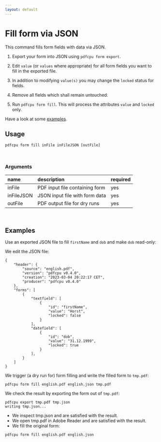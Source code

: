 ```yaml
---
layout: default
---
```


# Fill form via JSON

This command fills form fields with data via JSON.

1. Export your form into JSON using `pdfcpu form export`.

2. Edit `value` (or `values` where appropriate) for all form fields you want to fill in the exported file.

3. In addition to modifying `value(s)` you may change the `locked` status for fields.

3. Remove all fields which shall remain untouched.

4. Run `pdfcpu form fill`. This will process the attributes `value` and `locked` only.

Have a look at some [examples](#examples). 

## Usage

```
pdfcpu form fill inFile inFileJSON [outFile]
```
<br>

### Arguments

| name         | description         | required
|:-------------|:--------------------|:--------
| inFile       | PDF input file containing form      | yes
| inFileJSON   | JSON input file with form data    | yes
| outFile      | PDF output file for dry runs      | yes

<br>

## Examples

Use an exported JSON file to fill `firstName` and `dob` and make `dob` read-only:

We edit the JSON file:
```
{
	"header": {
		"source": "english.pdf",
		"version": "pdfcpu v0.4.0",
		"creation": "2023-03-04 20:22:17 CET",
		"producer": "pdfcpu v0.4.0"
	},
	"forms": [
		{
			"textfield": [
				{
					"id": "firstName",
					"value": "Horst",
					"locked": false
				}
			],
			"datefield": [
				{
					"id": "dob",
					"value": "31.12.1999",
					"locked": true
				}
			],
		}
	]
}
```

We trigger (a dry run for) form filling and write the filled form to `tmp.pdf`:
```
pdfcpu form fill english.pdf english.json tmp.pdf
```

We check the result by exporting the form out of `tmp.pdf`:

```
pdfcpu export tmp.pdf tmp.json
writing tmp.json...
```

* We inspect tmp.json and are satisfied with the result.
* We open tmp.pdf in Adobe Reader and are satisfied with the result.
* We fill the original form:

```
pdfcpu form fill english.pdf english.json
```
